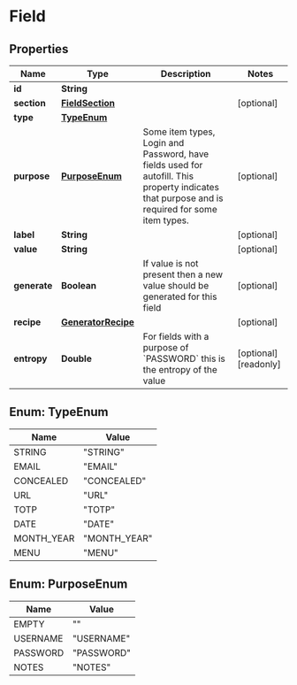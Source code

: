

# Field


## Properties

| Name | Type | Description | Notes |
|------------ | ------------- | ------------- | -------------|
|**id** | **String** |  |  |
|**section** | [**FieldSection**](FieldSection.md) |  |  [optional] |
|**type** | [**TypeEnum**](#TypeEnum) |  |  |
|**purpose** | [**PurposeEnum**](#PurposeEnum) | Some item types, Login and Password, have fields used for autofill. This property indicates that purpose and is required for some item types. |  [optional] |
|**label** | **String** |  |  [optional] |
|**value** | **String** |  |  [optional] |
|**generate** | **Boolean** | If value is not present then a new value should be generated for this field |  [optional] |
|**recipe** | [**GeneratorRecipe**](GeneratorRecipe.md) |  |  [optional] |
|**entropy** | **Double** | For fields with a purpose of &#x60;PASSWORD&#x60; this is the entropy of the value |  [optional] [readonly] |



## Enum: TypeEnum

| Name | Value |
|---- | -----|
| STRING | &quot;STRING&quot; |
| EMAIL | &quot;EMAIL&quot; |
| CONCEALED | &quot;CONCEALED&quot; |
| URL | &quot;URL&quot; |
| TOTP | &quot;TOTP&quot; |
| DATE | &quot;DATE&quot; |
| MONTH_YEAR | &quot;MONTH_YEAR&quot; |
| MENU | &quot;MENU&quot; |



## Enum: PurposeEnum

| Name | Value |
|---- | -----|
| EMPTY | &quot;&quot; |
| USERNAME | &quot;USERNAME&quot; |
| PASSWORD | &quot;PASSWORD&quot; |
| NOTES | &quot;NOTES&quot; |



